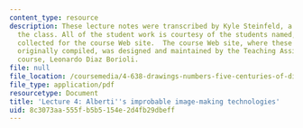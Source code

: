 ```yaml
---
content_type: resource
description: These lecture notes were transcribed by Kyle Steinfeld, a student in
  the class. All of the student work is courtesy of the students named, and was originally
  collected for the course Web site.  The course Web site, where these notes were
  originally compiled, was designed and maintained by the Teaching Assistant of the
  course, Leonardo Diaz Borioli.
file: null
file_location: /coursemedia/4-638-drawings-numbers-five-centuries-of-digital-design-fall-2002/8c3073aa555fb5b5154e2d4fb29dbeff_lecture_4.pdf
file_type: application/pdf
resourcetype: Document
title: 'Lecture 4: Alberti''s improbable image-making technologies'
uid: 8c3073aa-555f-b5b5-154e-2d4fb29dbeff
---
```

